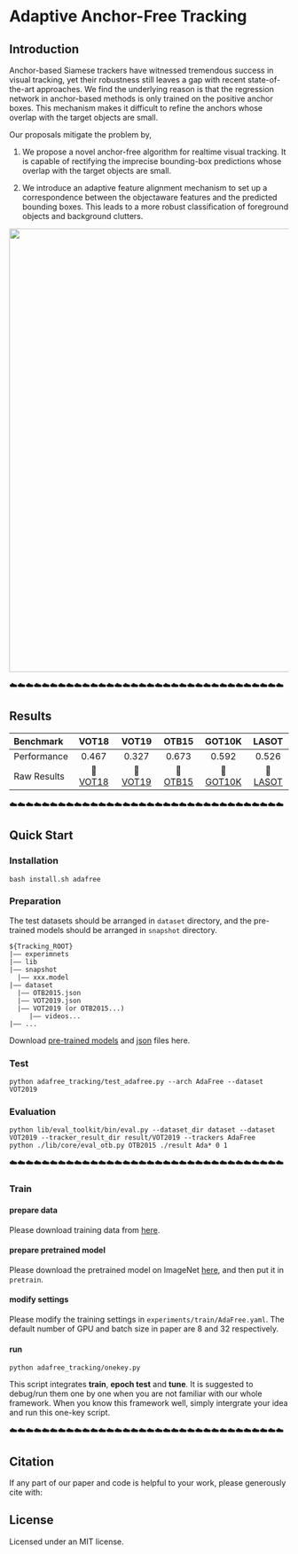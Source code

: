 # Adaptive Anchor-Free Tracking

## Introduction
Anchor-based Siamese trackers have witnessed tremendous success in visual tracking, yet their robustness still leaves a gap with recent state-of-the-art approaches. We find the underlying reason is that the regression network in anchor-based methods is only trained on the positive anchor boxes. This mechanism makes it difficult to refine the anchors whose overlap with the target objects are small. 
  
Our proposals mitigate the problem by,
1) We propose a novel anchor-free algorithm for realtime visual tracking. It is capable of rectifying the imprecise bounding-box predictions whose overlap with the target objects are small.

2)  We introduce an adaptive feature alignment mechanism to set up a correspondence between the objectaware features and the predicted bounding boxes. This leads to a more robust classification of foreground objects and background clutters.


<div align="center">
  <img src="demo/AdaFree.gif" width="800px" />
  <!-- <p>Example SiamFC, SiamRPN and SiamMask outputs.</p> -->
</div>

:cloud::cloud::cloud::cloud::cloud::cloud::cloud::cloud::cloud::cloud::cloud::cloud::cloud::cloud::cloud::cloud::cloud::cloud::cloud::cloud::cloud::cloud::cloud::cloud::cloud::cloud::cloud::cloud::cloud::cloud::cloud::cloud::cloud::cloud:
## Results

| Benchmark  | VOT18 | VOT19 | OTB15 | GOT10K | LASOT| 
| :------ | :------: | :------: | :------: | :------: | :------: |
| Performance  | 0.467 | 0.327 | 0.673 | 0.592 | 0.526 |  
| Raw Results|:paperclip: [VOT18](https://drive.google.com/file/d/1VRRAzbePYSqR1O0abR1yINVp561M3mV_/view?usp=sharing) |:paperclip: [VOT19](https://drive.google.com/file/d/1Y-0eBRsqTsfajjJDabkcjCnijtzRoOEQ/view?usp=sharing)  |:paperclip:[OTB15](https://drive.google.com/file/d/17DJRAn-QnTMjnHED8j9AD3qIV2iFx0AJ/view?usp=sharing)  |:paperclip:[GOT10K](https://drive.google.com/file/d/1BStCIGqMaobfEndbqlbhePkGzTcSrFS2/view?usp=sharing)  |:paperclip:[LASOT](https://drive.google.com/file/d/1V8rX1Zkxk1R6Z9q0W4Z9NSx63jIPTFyh/view?usp=sharing) |  



:cloud::cloud::cloud::cloud::cloud::cloud::cloud::cloud::cloud::cloud::cloud::cloud::cloud::cloud::cloud::cloud::cloud::cloud::cloud::cloud::cloud::cloud::cloud::cloud::cloud::cloud::cloud::cloud::cloud::cloud::cloud::cloud::cloud::cloud:
## Quick Start
### Installation

```
bash install.sh adafree
```

### Preparation
The test datasets should be arranged in `dataset` directory, and the pre-trained models should be arranged in `snapshot` directory.

```
${Tracking_ROOT}
|—— experimnets
|—— lib
|—— snapshot
  |—— xxx.model
|—— dataset
  |—— OTB2015.json
  |—— VOT2019.json 
  |—— VOT2019 (or OTB2015...)
     |—— videos...
|—— ...

```
Download [pre-trained models](https://drive.google.com/drive/folders/1nkSTnyLQidpW67AdD8T7BVsbgrY2_iYt?usp=sharing) and [json](https://drive.google.com/drive/folders/10hDmCLLo0c5Hs12kqB--Ctj95UTiFVrH?usp=sharing) files here.


### Test
```
python adafree_tracking/test_adafree.py --arch AdaFree --dataset VOT2019
```

### Evaluation
```
python lib/eval_toolkit/bin/eval.py --dataset_dir dataset --dataset VOT2019 --tracker_result_dir result/VOT2019 --trackers AdaFree
python ./lib/core/eval_otb.py OTB2015 ./result Ada* 0 1
```



 
<!-- ## Parameter Tuning Toolkit :tada::tada:
Lift is short, let's release our hands and brain. With our toolkit, you don't need to analysz how each hyper-parameter influence the final result. **Just a quick click!!** 
```
Coming Soon...
```
Now you can go to bed for a good sleep. The favorable results will come with dawn. -->
:cloud::cloud::cloud::cloud::cloud::cloud::cloud::cloud::cloud::cloud::cloud::cloud::cloud::cloud::cloud::cloud::cloud::cloud::cloud::cloud::cloud::cloud::cloud::cloud::cloud::cloud::cloud::cloud::cloud::cloud::cloud::cloud::cloud::cloud:
### Train
#### prepare data
Please download training data from [here](https://drive.google.com/drive/folders/1ehjVhg6ewdWSWt709zd1TkjWF7UJlQlq?usp=sharing).

#### prepare pretrained model
Please download the pretrained model on ImageNet [here](https://drive.google.com/file/d/1DmclP0ZU1wRNT9ygEp02pWXqBQcvsqlw/view?usp=sharing), and then put it in `pretrain`.

#### modify settings
Please modify the training settings in `experiments/train/AdaFree.yaml`. The default number of GPU and batch size in paper are 8 and 32 respectively. 

#### run
```
python adafree_tracking/onekey.py
```
This script integrates **train**, **epoch test** and **tune**. It is suggested to debug/run them one by one when you are not familiar with our whole framework. When you know this framework well, simply intergrate your idea and run this one-key script.




:cloud::cloud::cloud::cloud::cloud::cloud::cloud::cloud::cloud::cloud::cloud::cloud::cloud::cloud::cloud::cloud::cloud::cloud::cloud::cloud::cloud::cloud::cloud::cloud::cloud::cloud::cloud::cloud::cloud::cloud::cloud::cloud::cloud::cloud:
## Citation
If any part of our paper and code is helpful to your work, please generously cite with:

<!-- ```
@inproceedings{Zhang_2019_CVPR,
    author={Zhang, Zhipeng and Peng, Houwen},
    title={Deeper and Wider Siamese Networks for Real-Time Visual Tracking},
    booktitle = {The IEEE Conference on Computer Vision and Pattern Recognition (CVPR)},
    year = {2019}
}
``` -->

## License
Licensed under an MIT license.




